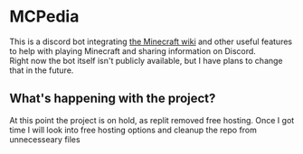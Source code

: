 # MCPedia

This is a discord bot integrating [the Minecraft wiki](minecraft.wiki) and other useful features to help with playing Minecraft and sharing information on Discord.\
Right now the bot itself isn't publicly available, but I have plans to change that in the future.

## What's happening with the project?
At this point the project is on hold, as replit removed free hosting. Once I got time I will look into free hosting options and cleanup the repo from unnecesseary files
